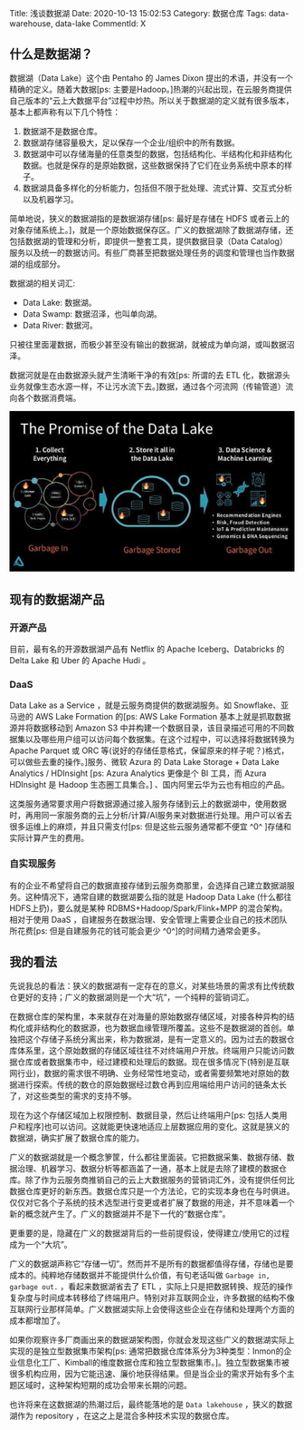 Title: 浅谈数据湖
Date: 2020-10-13 15:02:53
Category: 数据仓库
Tags: data-warehouse, data-lake
CommentId: X


## 什么是数据湖？

<!-- PELICAN_END_SUMMARY -->

数据湖（Data Lake）这个由 Pentaho 的 James Dixon 提出的术语，并没有一个精确的定义。随着大数据[ps: 主要是Hadoop。]热潮的兴起出现，在云服务商提供自己版本的“云上大数据平台”过程中炒热。所以关于数据湖的定义就有很多版本，基本上都声称有以下几个特性：

1. 数据湖不是数据仓库。
2. 数据湖存储容量极大，足以保存一个企业/组织中的所有数据。
3. 数据湖中可以存储海量的任意类型的数据，包括结构化、半结构化和非结构化数据。也就是保存的是原始数据，这些数据保持了它们在业务系统中原本的样子。
4. 数据湖具备多样化的分析能力，包括但不限于批处理、流式计算、交互式分析以及机器学习。

简单地说，狭义的数据湖指的是数据湖存储[ps: 最好是存储在 HDFS 或者云上的对象存储系统上。]，就是一个原始数据保存区。广义的数据湖除了数据湖存储，还包括数据湖的管理和分析，即提供一整套工具，提供数据目录（Data Catalog）服务以及统一的数据访问。有些厂商甚至把数据处理任务的调度和管理也当作数据湖的组成部分。

数据湖的相关词汇:

- Data Lake: 数据湖。
- Data Swamp: 数据沼泽，也叫单向湖。
- Data River: 数据河。

只被往里面灌数据，而极少甚至没有输出的数据湖，就被成为单向湖，或叫数据沼泽。

数据河就是在由数据源头就产生清晰干净的有效[ps: 所谓的去 ETL 化，数据源头业务就像生态水源一样，不让污水流下去。]数据，通过各个河流网（传输管道）流向各个数据消费端。

![典型的数据湖（出自Databricks）](/images/2020/making-apache-spark-better-with-delta-lake-2-638.jpg)

## 现有的数据湖产品
### 开源产品

目前，最有名的开源数据湖产品有 Netflix 的 Apache Iceberg、Databricks 的 Delta Lake 和 Uber 的 Apache Hudi 。

### DaaS

Data Lake as a Service ，就是云服务商提供的数据湖服务。如 Snowflake、亚马逊的 AWS Lake Formation 的[ps: AWS Lake Formation 基本上就是抓取数据源并将数据移动到 Amazon S3 中并构建一个数据目录，该目录描述可用的不同数据集以及哪些用户组可以访问每个数据集。在这个过程中，可以选择将数据转换为 Apache Parquet 或 ORC 等(说好的存储任意格式，保留原来的样子呢？)格式，可以做些去重的操作。]服务、微软 Azura 的 Data Lake Storage + Data Lake Analytics / HDInsight [ps: Azura Analytics 更像是个 BI 工具，而 Azura HDInsight 是 Hadoop 生态圈工具集合。] 、国内阿里云华为云也有相应的产品。

这类服务通常要求用户将数据源通过接入服务存储到云上的数据湖中，使用数据时，再用同一家服务商的云上分析/计算/AI服务来对数据进行处理。用户可以省去很多运维上的麻烦，并且只需支付[ps: 但是这些云服务通常都不便宜 ^0^ ]存储和实际计算产生的费用。

### 自实现服务

有的企业不希望将自己的数据直接存储到云服务商那里，会选择自己建立数据湖服务。这种情况下，通常自建的数据湖要么指的就是 Hadoop Data Lake (什么都往HDFS上扔)，要么就是某种 RDBMS+Hadoop/Spark/Flink+MPP 的混合架构。相对于使用 DaaS ，自建服务在数据治理、安全管理上需要企业自己的技术团队所花费[ps: 但是自建服务花的钱可能会更少 ^0^]的时间精力通常会更多。


## 我的看法

先说我总的看法：狭义的数据湖有一定存在的意义，对某些场景的需求有比传统数仓更好的支持；广义的数据湖则是一个大“坑”，一个纯粹的营销词汇。

在数据仓库的架构里，本来就存在对海量的原始数据存储区域，对接各种异构的结构化或非结构化的数据源，也为数据血缘管理所覆盖。这些不是数据湖的首创。单独把这个存储子系统分离出来，称为数据湖，是有一定意义的。因为过去的数据仓库体系里，这个原始数据的存储区域往往不对终端用户开放。终端用户只能访问数据仓库或者数据集市中，经过建模和处理后的数据。现在很多情况下(特别是互联网行业)，数据的需求很不明确、业务经常性地变动，或者需要频繁地对原始的数据进行探索。传统的数仓的原始数据经过数仓再到应用端给用户访问的链条太长了，对这些类型的需求的支持不够。

现在为这个存储区域加上权限控制、数据目录，然后让终端用户[ps: 包括人类用户和程序]也可以访问。这就能更快速地适应上层数据应用的变化。这就是狭义的数据湖，确实扩展了数据仓库的能力。

广义的数据湖就是一个概念箩筐，什么都往里面装。它把数据采集、数据存储、数据治理、机器学习、数据分析等都涵盖了一通，基本上就是去除了建模的数据仓库。除了作为云服务商推销自己的云上大数据服务的营销词汇外，没有提供任何比数据仓库更好的新东西。数据仓库只是一个方法论，它的实现本身也在与时俱进。仅仅对它各个子系统的技术选型进行变更或者扩展了数据的用途，并不意味着一个新的概念就产生了。广义的数据湖并不是下一代的“数据仓库”。

更重要的是，隐藏在广义的数据湖背后的一些前提假设，使得建立/使用它的过程成为一个“大坑”。

广义的数据湖声称它“存储一切”。然而并不是所有的数据都值得存储，存储也是要成本的。纯粹地存储数据并不能提供什么价值，有句老话叫做 `Garbage in, garbage out.` ，看起来数据湖省去了 ETL ，实际上只是把数据转换、规范的操作复杂度与时间成本转移给了终端用户。特别对非互联网企业，许多数据的结构不像互联网行业那样简单。广义数据湖实际上会使得这些企业在存储和处理两个方面的成本都增加了。

如果你观察许多厂商画出来的数据湖架构图，你就会发现这些广义的数据湖实际上实现的是独立型数据集市架构[ps: 通常把数据仓库体系分为3种类型：Inmon的企业信息化工厂、Kimball的维度数据仓库和独立型数据集市。]。独立型数据集市被很多机构应用，因为它能迅速、廉价地获得结果。但是当企业的需求开始有多个主题区域时，这种架构短期的成功会带来长期的问题。

也许将来在这数据湖的热潮过后，最终能落地的是 `Data lakehouse` ，狭义的数据湖作为 repository ，在这之上是混合多种技术实现的数据仓库。
